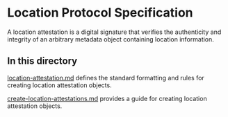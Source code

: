 # Location Protocol Specification

A location attestation is a digital signature that verifies the authenticity and integrity of an arbitrary metadata object containing location information.

## In this directory

[location-attestation.md](./location-attestation.md) defines the standard formatting and rules for creating location attestation objects.

[create-location-attestations.md](./create-location-attestations.md) provides a guide for creating location attestation objects.
